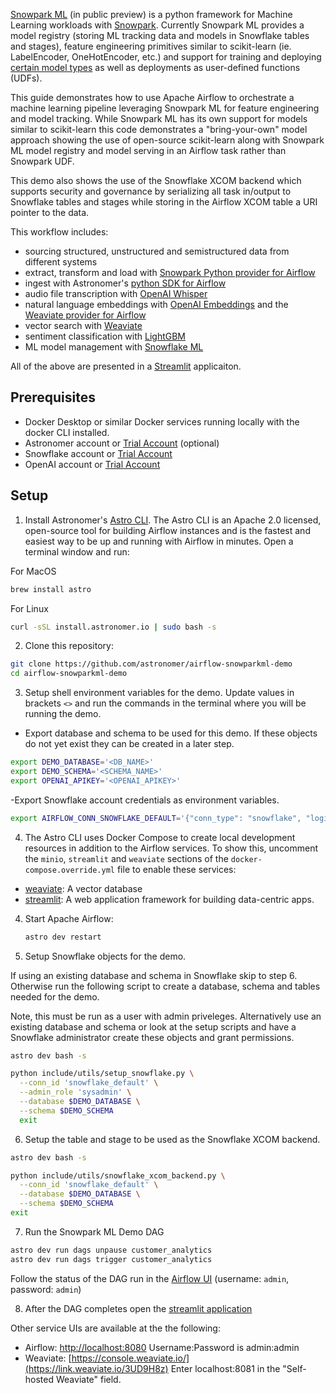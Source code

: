 [Snowpark ML](https://docs.snowflake.com/en/developer-guide/snowpark-ml/index) (in public preview) is a python framework for Machine Learning workloads with [Snowpark](https://docs.snowflake.com/en/developer-guide/snowpark/python/index.html).  Currently Snowpark ML provides a model registry (storing ML tracking data and models in Snowflake tables and stages), feature engineering primitives similar to scikit-learn (ie. LabelEncoder, OneHotEncoder, etc.) and support for training and deploying [certain model types](https://docs.snowflake.com/en/developer-guide/snowpark-ml/snowpark-ml-modeling#snowpark-ml-modeling-classes) as well as deployments as user-defined functions (UDFs).

This guide demonstrates how to use Apache Airflow to orchestrate a machine learning pipeline leveraging Snowpark ML for feature engineering and model tracking. While Snowpark ML has its own support for models similar to scikit-learn this code demonstrates a "bring-your-own" model approach showing the use of open-source scikit-learn along with Snowpark ML model registry and model serving in an Airflow task rather than Snowpark UDF.

This demo also shows the use of the Snowflake XCOM backend which supports security and governance by serializing all task in/output to Snowflake tables and stages while storing in the Airflow XCOM table a URI pointer to the data.

This workflow includes:
- sourcing structured, unstructured and semistructured data from different systems
- extract, transform and load with [Snowpark Python provider for Airflow](https://github.com/astronomer/astro-provider-snowflake)
- ingest with Astronomer's [python SDK for Airflow](https://github.com/astronomer/astro-sdk)
- audio file transcription with [OpenAI Whisper](https://github.com/openai/whisper)
- natural language embeddings with [OpenAI Embeddings](https://platform.openai.com/docs/guides/embeddings) and the [Weaviate provider for Airflow](https://github.com/astronomer/airflow-provider-weaviate)
- vector search with [Weaviate](https://weaviate.io/)
- sentiment classification with [LightGBM](https://lightgbm.readthedocs.io/en/latest/pythonapi/lightgbm.LGBMClassifier.html)  
- ML model management with [Snowflake ML](https://docs.snowflake.com/LIMITEDACCESS/snowflake-ml-modeling)
  
All of the above are presented in a [Streamlit](http://www.streamlit.io) applicaiton.  
  
## Prerequisites  
  
- Docker Desktop or similar Docker services running locally with the docker CLI installed.  
- Astronomer account or [Trial Account](https://www.astronomer.io/try-astro/) (optional)
- Snowflake account or [Trial Account](https://signup.snowflake.com/)
- OpenAI account or [Trial Account](https://platform.openai.com/signup)
    
## Setup  
  
1. Install Astronomer's [Astro CLI](https://github.com/astronomer/astro-cli).  The Astro CLI is an Apache 2.0 licensed, open-source tool for building Airflow instances and is the fastest and easiest way to be up and running with Airflow in minutes. Open a terminal window and run:

For MacOS  
```bash
brew install astro
```
  
For Linux
```bash
curl -sSL install.astronomer.io | sudo bash -s
```

2. Clone this repository:
```bash
git clone https://github.com/astronomer/airflow-snowparkml-demo
cd airflow-snowparkml-demo 
```

3.  Setup shell environment variables for the demo.  Update values in brackets `<>` and run the commands in the terminal where you will be running the demo.

- Export database and schema to be used for this demo.  If these objects do not yet exist they can be created in a later step.
```bash
export DEMO_DATABASE='<DB_NAME>'
export DEMO_SCHEMA='<SCHEMA_NAME>'
export OPENAI_APIKEY='<OPENAI_APIKEY>'
```

-Export Snowflake account credentials as environment variables.
```bash
export AIRFLOW_CONN_SNOWFLAKE_DEFAULT='{"conn_type": "snowflake", "login": "<USER_NAME>", "password": "<PASSWORD>", "schema": "${DEMO_SCHEMA}", "extra": {"account": "<ORG_NAME>-<ACCOUNT_NAME>", "warehouse": "<WAREHOUSE_NAME>", "database": "${DEMO_DATABASE}", "region": "<REGION_NAME>", "role": "<USER_ROLE>", "authenticator": "snowflake", "session_parameters": null, "application": "AIRFLOW"}}'
```

4.  The Astro CLI uses Docker Compose to create local development resources in addition to the Airflow services.  To show this, uncomment the `minio`, `streamlit` and `weaviate` sections of the `docker-compose.override.yml` file to enable these services:

- [weaviate](https://weaviate.io/): A vector database 
- [streamlit](http://www.streamlit.io): A web application framework for building data-centric apps.



4.  Start Apache Airflow:
    ```sh
    astro dev restart
    ```  
5. Setup Snowflake objects for the demo.  
  
If using an existing database and schema in Snowflake skip to step 6.  Otherwise run the following script to create a database, schema and tables needed for the demo.
  
Note, this must be run as a user with admin priveleges.  Alternatively use an existing database and schema or look at the setup scripts and have a Snowflake administrator create these objects and grant permissions.
  
```bash
astro dev bash -s
```

```bash
python include/utils/setup_snowflake.py \
  --conn_id 'snowflake_default' \
  --admin_role 'sysadmin' \
  --database $DEMO_DATABASE \
  --schema $DEMO_SCHEMA
  exit
```  
  
6. Setup the table and stage to be used as the Snowflake XCOM backend.
```bash
astro dev bash -s
```
  
```bash
python include/utils/snowflake_xcom_backend.py \
  --conn_id 'snowflake_default' \
  --database $DEMO_DATABASE \
  --schema $DEMO_SCHEMA
exit
```

7. Run the Snowpark ML Demo DAG
```bash
astro dev run dags unpause customer_analytics
astro dev run dags trigger customer_analytics
```

Follow the status of the DAG run in the [Airflow UI](http://localhost:8080/dags/customer_analytics/grid) (username: `admin`, password: `admin`)


8. After the DAG completes open the [streamlit application](http://localhost:8501)

Other service UIs are available at the the following:
- Airflow: [http://localhost:8080](http://localhost:8080) Username:Password is admin:admin
- Weaviate: [https://console.weaviate.io/](https://link.weaviate.io/3UD9H8z) Enter localhost:8081 in the "Self-hosted Weaviate" field.

